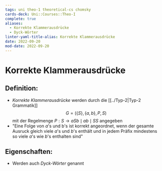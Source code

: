 ```yaml
---
tags: uni theo-1 theoretical-cs chomsky
cards-deck: Uni::Courses::Theo-I
complete: true
aliases:
  - Korrekte Klammerausdrücke
  - Dyck-Wörter
linter-yaml-title-alias: Korrekte Klammerausdrücke
date: 2022-09-20
mod-date: 2022-09-20
---
```


# Korrekte Klammerausdrücke

## Definition:
- *Korrekte Klammerausdrücke* werden durch die [[../Typ-2|Typ-2 Grammatik]] $$G=(\{S\},\{a,b\},P,S)$$ mit der Regelmenge $P:S\rightarrow aSb\mid ab\mid SS$ angegeben
- "Eine Folge von $a$'s und b's ist korrekt angeordnet, wenn der gesamte Ausruck gleich viele $a$'s und $b$'s enthält und in jedem Präfix mindestens so viele $a$'s wie $b$'s enthalten sind"

## Eigenschaften:
- Werden auch *Dyck-Wörter* genannt
